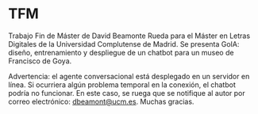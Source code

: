 # TFM
Trabajo Fin de Máster de David Beamonte Rueda para el Máster en Letras Digitales de la Universidad Complutense de Madrid.
Se presenta GoIA: diseño, entrenamiento y despliegue de un chatbot para un museo de Francisco de Goya.

Advertencia: el agente conversacional está desplegado en un servidor en línea. Si ocurriera algún problema temporal en la conexión, el chatbot podría no funcionar. En este caso, se ruega que se notifique al autor por correo electrónico: dbeamont@ucm.es. Muchas gracias.

